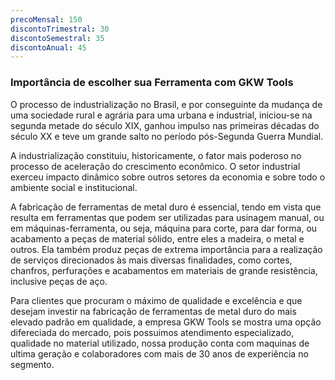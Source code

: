 ```yaml
---
precoMensal: 150
discontoTrimestral: 30
discontoSemestral: 35
discontoAnual: 45
---
```


### Importância de escolher sua Ferramenta com GKW Tools

O processo de industrialização no Brasil, e por conseguinte da mudança de uma sociedade rural e agrária para uma urbana e industrial, iniciou-se na segunda metade do século XIX, ganhou impulso nas primeiras décadas do século XX e teve um grande salto no período pós-Segunda Guerra Mundial.

A industrialização constituiu, historicamente, o fator mais poderoso no processo de aceleração do crescimento econômico. O setor industrial exerceu impacto dinâmico sobre outros setores da economia e sobre todo o ambiente social e institucional.  

A fabricação de ferramentas de metal duro é essencial, tendo em vista que resulta em ferramentas que podem ser utilizadas para usinagem manual, ou em máquinas-ferramenta, ou seja, máquina para corte, para dar forma, ou acabamento a peças de material sólido, entre eles a madeira, o metal e outros. Ela também produz peças de extrema importância para a realização de serviços direcionados às mais diversas finalidades, como cortes, chanfros, perfurações e acabamentos em materiais de grande resistência, inclusive peças de aço. 

Para clientes que procuram o máximo de qualidade e excelência e que desejam investir na fabricação de ferramentas de metal duro do mais elevado padrão em qualidade, a empresa GKW Tools se mostra uma opção difereciada do mercado, pois possuimos atendimento especializado, qualidade no material utilizado, nossa produção conta com maquinas de ultima geração e colaboradores com mais de 30 anos de experiência no segmento.